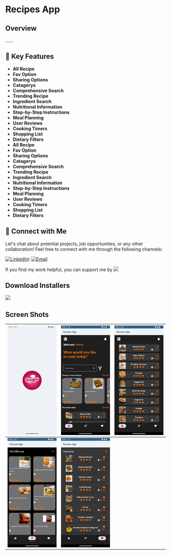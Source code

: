 # Recipes App
## Overview

......

## 🚀 Key Features
- **All Recipe**
- **Fav Option**
- **Sharing Options**
- **Catagerys**
- **Comprehensive Search**
- **Trending Recipe**
- **Ingredient Search**
- **Nutritional Information**
- **Step-by-Step Instructions**
- **Meal Planning**
- **User Reviews**
- **Cooking Timers**
- **Shopping List**
- **Dietary Filters**
- **All Recipe**
- **Fav Option**
- **Sharing Options**
- **Catagerys**
- **Comprehensive Search**
- **Trending Recipe**
- **Ingredient Search**
- **Nutritional Information**
- **Step-by-Step Instructions**
- **Meal Planning**
- **User Reviews**
- **Cooking Timers**
- **Shopping List**
- **Dietary Filters**


## 🤝 Connect with Me
Let's chat about potential projects, job opportunities, or any other collaboration! Feel free to connect with me through the following channels:

[![LinkedIn]([https://img.shields.io/badge/LinkedIn-Connect-blue?style=for-the-badge&logo=linkedin)](https://www.linkedin.com/in/muhammad-zohaib-imtiaz-dev/))
[![Email](https://img.shields.io/badge/Email-Drop%20a%20Message-red?style=for-the-badge&logo=gmail)](mailto:mzkhan9610@gmail.com)

If you find my work helpful, you can support me by
<a href="https://www.buymeacoffee.com/khubaibkhan"><img src="https://img.buymeacoffee.com/button-api/?text=Buy me a coffee&emoji=&slug=khubaibkhan&button_colour=FFDD00&font_colour=000000&font_family=Cookie&outline_colour=000000&coffee_colour=ffffff" /></a>

## Download Installers
[<img src="https://user-images.githubusercontent.com/114044633/223920025-83687de0-e463-4c5d-8122-e06e4bb7d40c.png" width="200">](https://github.com/KhubaibKhan4/Youtube-Clone-KMP/raw/master/screenshots/youtube-clone-kmp.apk)

## Screen Shots

| ![Screenshot 1](https://github.com/ZohaibKhanDev/Recipes_App/blob/master/assesds/2.png) | ![Screenshot 2](https://github.com/ZohaibKhanDev/Recipes_App/blob/master/assesds/3.png) | ![Screenshot 3](https://github.com/ZohaibKhanDev/Recipes_App/blob/master/assesds/4.png) |
| --- | --- | --- |
| ![Screenshot 4](https://github.com/ZohaibKhanDev/Recipes_App/blob/master/assesds/5.png) | ![Screenshot 5](https://github.com/ZohaibKhanDev/Recipes_App/blob/master/assesds/6.png) |

